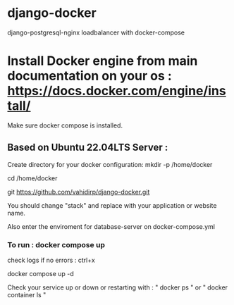 # django-docker
django-postgresql-nginx loadbalancer with docker-compose

# Install Docker engine from main documentation on your os : https://docs.docker.com/engine/install/

Make sure docker compose is installed.

## Based on Ubuntu 22.04LTS Server :
  Create directory for your docker configuration: mkdir -p /home/docker
  
  cd /home/docker
  
  git https://github.com/vahidirp/django-docker.git
  
You should change "stack" and replace with your application or website name.

Also enter the enviroment for database-server on docker-compose.yml

### To run : docker compose up 
 check logs if no errors : ctrl+x 
 
 docker compose up -d
 
Check your service up or down or restarting with : " docker ps " or " docker container ls "
